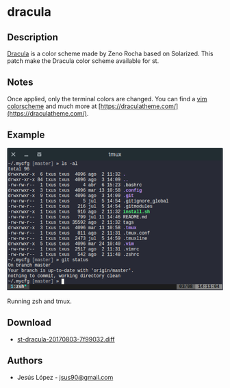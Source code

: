 dracula
=========

Description
-----------
[Dracula](https://draculatheme.com/) is a color scheme made by Zeno Rocha based
on Solarized. This patch make the Dracula color scheme available for st.

Notes
-----
Once applied, only the terminal colors are changed. You can find a
[vim colorscheme](https://draculatheme.com/vim/) and much more at
[https://draculatheme.com/](https://draculatheme.com/).


Example
-------
[![Screenshot](st-dracula.png)](st-dracula.png)

Running zsh and tmux.

Download
--------
* [st-dracula-20170803-7f99032.diff](st-dracula-20170803-7f99032.diff)

Authors
-------
* Jesús López - <jsus90@gmail.com>
